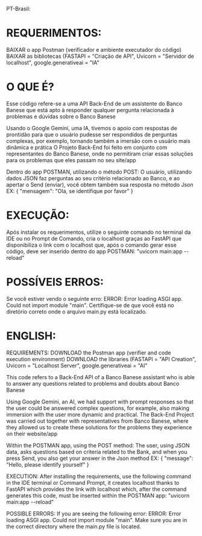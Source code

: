 PT-Brasil:

# REQUERIMENTOS:
BAIXAR o app Postman (verificador e ambiente executador do código)
BAIXAR as bibliotecas (FASTAPI = "Criação de API", Uvicorn = "Servidor de localhost", google.generativeai = "IA"

# O QUE É?
Esse código refere-se a uma API Back-End de um assistente do Banco Banese que está apto à responder qualquer pergunta relacionada à problemas e dúvidas sobre o Banco Banese 

Usando o Google Gemini, uma IA, tivemos o apoio com respostas de prontidão para que o usuário pudesse ser respondidos de perguntas complexas, por exemplo, tornando também a imersão com o usuário mais dinâmica e prática
O Projeto Back-End foi feito em conjunto com representantes do Banco Banese, onde no permitiram criar essas soluções para os problemas que eles passam no seu site/app

Dentro do app POSTMAN, utilizando o método POST: 
O usuário, utilizando dados JSON faz perguntas ao seu critério relacionado ao Banco, e ao apertar o Send (enviar), você obtem também sua resposta no método Json
EX: 
{
    "mensagem": "Ola, se identifique por favor"
}

# EXECUÇÃO:
Após instalar os requerimentos, utilize o seguinte comando no terminal da IDE ou no Prompt de Comando, cria o localhost graças ao FastAPI que disponibiliza o link com o localhost que, após o comando gerar esse código, deve ser inserido dentro do app POSTMAN:
"uvicorn main:app --reload"

# POSSÍVEIS ERROS:
Se você estiver vendo o seguinte erro: ERROR:    Error loading ASGI app. Could not import module "main".
Certifique-se de que você está no diretório correto onde o arquivo main.py está localizado.




# ENGLISH:

REQUIREMENTS:
DOWNLOAD the Postman app (verifier and code execution environment)
DOWNLOAD the libraries (FASTAPI = "API Creation", Uvicorn = "Localhost Server", google.generativeai = "AI"

This code refers to a Back-End API of a Banco Banese assistant who is able to answer any questions related to problems and doubts about Banco Banese 

Using Google Gemini, an AI, we had support with prompt responses so that the user could be answered complex questions, for example, also making immersion with the user more dynamic and practical.
The Back-End Project was carried out together with representatives from Banco Banese, where they allowed us to create these solutions for the problems they experience on their website/app

Within the POSTMAN app, using the POST method: 
The user, using JSON data, asks questions based on criteria related to the Bank, and when you press Send, you also get your answer in the Json method
EX: 
{
    "message": "Hello, please identify yourself"
}

EXECUTION:
After installing the requirements, use the following command in the IDE terminal or Command Prompt, it creates localhost thanks to FastAPI which provides the link with localhost which, after the command generates this code, must be inserted within the POSTMAN app:
"uvicorn main:app --reload"

POSSIBLE ERRORS:
If you are seeing the following error: ERROR: Error loading ASGI app. Could not import module "main".
Make sure you are in the correct directory where the main.py file is located.
